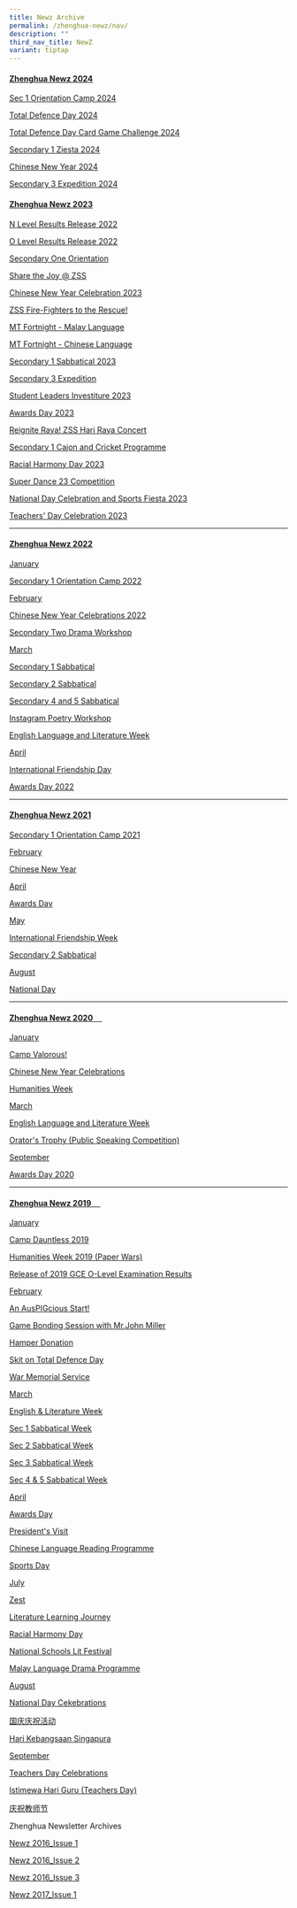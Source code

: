 ```yaml
---
title: Newz Archive
permalink: /zhenghua-newz/nav/
description: ""
third_nav_title: NewZ
variant: tiptap
---
```

<h4><strong><u>Zhenghua Newz 2024</u></strong></h4>
<p><a href="/sec1orientation2024/" rel="noopener nofollow" target="_blank">Sec 1 Orientation Camp 2024</a>
</p>
<p><a href="/td2024/" rel="noopener nofollow" target="_blank">Total Defence Day 2024</a>
</p>
<p><a href="/td2024card/" rel="noopener nofollow" target="_blank">Total Defence Day Card Game Challenge 2024</a>
</p>
<p><a href="/secondary-1-ziesta-2024/" rel="noopener nofollow" target="_blank">Secondary 1 Ziesta 2024</a>
</p>
<p><a href="/chinese-new-year-2024/" rel="noopener nofollow" target="_blank">Chinese New Year 2024</a>
</p>
<p><a href="/sec-3-expedition-2024/" rel="noopener nofollow" target="_blank">Secondary 3 Expedition 2024</a>
</p>
<h4><strong><u>Zhenghua Newz 2023</u></strong></h4>
<p><a href="https://www.zhenghuasec.moe.edu.sg/achievements/Academic-Achievements/2022-N-Level-Examination-Results/" rel="noopener noreferrer nofollow" target="_blank">N Level Results Release 2022</a>
</p>
<p><a href="https://www.zhenghuasec.moe.edu.sg/achievements/academic-achievements/2022olevel/" rel="noopener noreferrer nofollow" target="_blank">O Level Results Release 2022</a>
</p>
<p><a href="https://www.zhenghuasec.moe.edu.sg/CampFearless2023/" rel="noopener noreferrer nofollow" target="_blank">Secondary One Orientation</a>
</p>
<p><a href="https://www.zhenghuasec.moe.edu.sg/sharethejoyzss/" rel="noopener noreferrer nofollow" target="_blank">Share the Joy @ ZSS</a>
</p>
<p><a href="https://www.zhenghuasec.moe.edu.sg/cny2023/" rel="noopener noreferrer nofollow" target="_blank">Chinese New Year Celebration 2023</a>
</p>
<p><a href="https://www.zhenghuasec.moe.edu.sg/totaldefence2023/" rel="noopener noreferrer nofollow" target="_blank">ZSS Fire-Fighters to the Rescue!</a>
</p>
<p><a href="https://www.zhenghuasec.moe.edu.sg/mtfortnightml2023/" rel="noopener noreferrer nofollow" target="_blank">MT Fortnight - Malay Language</a>
</p>
<p><a href="https://www.zhenghuasec.moe.edu.sg/mtfortnightcl2023/" rel="noopener noreferrer nofollow" target="_blank">MT Fortnight - Chinese Language</a>
</p>
<p><a href="https://www.zhenghuasec.moe.edu.sg/zhenghua-newz/nav/sec-1-sab/" rel="noopener noreferrer nofollow" target="_blank">Secondary 1 Sabbatical 2023</a>
</p>
<p><a href="https://www.zhenghuasec.moe.edu.sg/sec3expedition2023/" rel="noopener noreferrer nofollow" target="_blank">Secondary 3 Expedition</a>
</p>
<p><a href="https://www.zhenghuasec.moe.edu.sg/slinvest2023/" rel="noopener noreferrer nofollow" target="_blank">Student Leaders Investiture 2023</a>
</p>
<p><a href="https://www.zhenghuasec.moe.edu.sg/awardsday2023/" rel="noopener noreferrer nofollow" target="_blank">Awards Day 2023</a>
</p>
<p><a href="https://www.zhenghuasec.moe.edu.sg/hariraya2023/" rel="noopener noreferrer nofollow" target="_blank">Reignite Raya! ZSS Hari Raya Concert</a>
</p>
<p><a href="https://www.zhenghuasec.moe.edu.sg/ziesta2023/" rel="noopener noreferrer nofollow" target="_blank">Secondary 1 Cajon and Cricket Programme</a>
</p>
<p><a href="https://www.zhenghuasec.moe.edu.sg/rhd2023/" rel="noopener noreferrer nofollow" target="_blank">Racial Harmony Day 2023</a>
</p>
<p><a href="https://www.zhenghuasec.moe.edu.sg/s23dance23/" rel="noopener noreferrer nofollow" target="_blank">Super Dance 23 Competition</a>
</p>
<p><a href="https://www.zhenghuasec.moe.edu.sg/nationaldaycelebration2023/" rel="noopener noreferrer nofollow" target="_blank">National Day Celebration and Sports Fiesta 2023</a>
</p>
<p><a href="https://www.zhenghuasec.moe.edu.sg/teachersday2023/" rel="noopener noreferrer nofollow" target="_blank">Teachers' Day Celebration 2023</a>
</p>
<hr>
<h4><strong><u>Zhenghua Newz 2022</u></strong></h4>
<p><u>January</u>
</p>
<p><a href="/zhenghua-newz/nav/Secondary-One-Orientation-Camp-2022/" rel="noopener noreferrer nofollow" target="_blank">Secondary 1 Orientation Camp 2022</a>
</p>
<p><u>February</u>
</p>
<p><a href="/zhenghua-newz/nav/cny-2022/" rel="noopener noreferrer nofollow" target="_blank">Chinese New Year Celebrations 2022</a>
</p>
<p><a href="/zhenghua-newz/nav/sec-2-drama-workshop" rel="noopener noreferrer nofollow" target="_blank">Secondary Two Drama Workshop</a>
</p>
<p><u>March</u>
</p>
<p><a href="/zhenghua-newz/nav/sec-1-sab" rel="noopener noreferrer nofollow" target="_blank">Secondary 1 Sabbatical</a>
</p>
<p><a href="/zhenghua-newz/nav/sec-2-sab" rel="noopener noreferrer nofollow" target="_blank">Secondary 2 Sabbatical</a>
</p>
<p><a href="/zhenghua-newz/nav/sec-4-and-5-sab" rel="noopener noreferrer nofollow" target="_blank">Secondary 4 and 5 Sabbatical</a>
</p>
<p><a href="/zhenghua-newz/nav/insta-poetry-workshop" rel="noopener noreferrer nofollow" target="_blank">Instagram Poetry Workshop</a>
</p>
<p><a href="/zhenghua-newz/nav/eng-lang-and-lit-week" rel="noopener noreferrer nofollow" target="_blank">English Language and Literature Week</a>
</p>
<p><u>April</u>
</p>
<p><a href="/zhenghua-newz/nav/internationa-friendship-day" rel="noopener noreferrer nofollow" target="_blank">International Friendship Day</a>
</p>
<p><a href="/zhenghua-newz/nav/awards-day-2022" rel="noopener noreferrer nofollow" target="_blank">Awards Day 2022</a>
</p>
<hr>
<h4><strong><u>Zhenghua Newz 2021</u></strong></h4>
<p><a href="/zhenghua-newz/nav/sec-1-orientation-camp-2021" rel="noopener noreferrer nofollow" target="_blank">Secondary 1 Orientation Camp 2021</a>
</p>
<p><u>February</u>
</p>
<p><a href="/zhenghua-newz/nav/cny-2021-" rel="noopener noreferrer nofollow" target="_blank">Chinese New Year</a>
</p>
<p><u>April</u>
</p>
<p><a href="/zhenghua-newz/nav/awards-day-2021" rel="noopener noreferrer nofollow" target="_blank">Awards Day</a>
</p>
<p><u>May</u>
</p>
<p><a href="/zhenghua-newz/nav/international-friendship-week" rel="noopener noreferrer nofollow" target="_blank">International Friendship Week</a>
</p>
<p><a href="/zhenghua-newz/nav/sec-2-sab-2021" rel="noopener noreferrer nofollow" target="_blank">Secondary 2 Sabbatical</a>
</p>
<p><u>August</u>
</p>
<p><a href="/zhenghua-newz/nav/national-day" rel="noopener noreferrer nofollow" target="_blank">National Day</a>
</p>
<hr>
<h4><u>Zhenghua Newz 2020 &nbsp;&nbsp;&nbsp;&nbsp;</u></h4>
<p><u>January</u>
</p>
<p><a href="/zhenghua-newz/nav/camp-valorous" rel="noopener noreferrer nofollow" target="_blank">Camp Valorous!</a>
</p>
<p><a href="/zhenghua-newz/nav/cny-2020" rel="noopener noreferrer nofollow" target="_blank">Chinese New Year Celebrations</a>
</p>
<p><a href="/zhenghua-newz/nav/humanities-week" rel="noopener noreferrer nofollow" target="_blank">Humanities Week</a>
</p>
<p><u>March</u>
</p>
<p><a href="/zhenghua-newz/nav/english-language-and-literature-week" rel="noopener noreferrer nofollow" target="_blank">English Language and Literature Week</a>
</p>
<p><a href="/zhenghua-newz/nav/orator-trophy" rel="noopener noreferrer nofollow" target="_blank">Orator's Trophy (Public Speaking Competition)</a>
</p>
<p><u>September</u>
</p>
<p><a href="/zhenghua-newz/nav/awards-day-2020" rel="noopener noreferrer nofollow" target="_blank">Awards Day 2020</a>
</p>
<hr>
<h4><strong><u>Zhenghua Newz 2019 &nbsp;&nbsp;&nbsp;&nbsp;</u></strong></h4>
<p><u>January</u>
</p>
<p><a href="/zhenghua-newz/nav/camp-dauntless-2019" rel="noopener noreferrer nofollow" target="_blank">Camp Dauntless 2019</a>
</p>
<p><a href="/zhenghua-newz/nav/humanities-week-2019" rel="noopener noreferrer nofollow" target="_blank">Humanities Week 2019 (Paper Wars)</a>
</p>
<p><a href="/zhenghua-newz/nav/2019-o-level-result" rel="noopener noreferrer nofollow" target="_blank">Release of 2019 GCE O-Level Examination Results</a>
</p>
<p><u>February</u>
</p>
<p><a href="/zhenghua-newz/nav/auspigcious-start" rel="noopener noreferrer nofollow" target="_blank">An AusPIGcious Start!</a>
</p>
<p><a href="/zhenghua-newz/nav/game-bonding-session" rel="noopener noreferrer nofollow" target="_blank">Game Bonding Session with Mr.John Miller</a>
</p>
<p><a href="/zhenghua-newz/nav/hamper-donation" rel="noopener noreferrer nofollow" target="_blank">Hamper Donation</a>
</p>
<p><a href="/zhenghua-newz/nav/skit-on-total-defence-day" rel="noopener noreferrer nofollow" target="_blank">Skit on Total Defence Day</a>
</p>
<p><a href="/zhenghua-newz/nav/war-memorial-service" rel="noopener noreferrer nofollow" target="_blank">War Memorial Service</a>
</p>
<p><u>March</u>
</p>
<p><a href="/zhenghua-newz/nav/english-and-literature-week-2019" rel="noopener noreferrer nofollow" target="_blank">English &amp; Literature Week</a>
</p>
<p><a href="/zhenghua-newz/nav/sec-1-sab-2019" rel="noopener noreferrer nofollow" target="_blank">Sec 1 Sabbatical Week</a>
</p>
<p><a href="/zhenghua-newz/nav/sec-2-sab-2019" rel="noopener noreferrer nofollow" target="_blank">Sec 2 Sabbatical Week</a>
</p>
<p><a href="/zhenghua-newz/nav/sec-3-sab-2019" rel="noopener noreferrer nofollow" target="_blank">Sec 3 Sabbatical Week</a>
</p>
<p><a href="/zhenghua-newz/nav/sec-4-and-5-sab-2019" rel="noopener noreferrer nofollow" target="_blank">Sec 4 &amp; 5 Sabbatical Week</a>
</p>
<p><u>April</u>
</p>
<p><a href="/zhenghua-newz/nav/awards-day-2019" rel="noopener noreferrer nofollow" target="_blank">Awards Day</a>
</p>
<p><a href="/zhenghua-newz/nav/president-visit" rel="noopener noreferrer nofollow" target="_blank">President's Visit</a>
</p>
<p><a href="/zhenghua-newz/nav/chinese-language-reading-programme" rel="noopener noreferrer nofollow" target="_blank">Chinese Language Reading Programme</a>
</p>
<p><a href="/zhenghua-newz/nav/sports-day" rel="noopener noreferrer nofollow" target="_blank">Sports Day</a>
</p>
<p><u>July</u>
</p>
<p><a href="/zhenghua-newz/nav/zest" rel="noopener noreferrer nofollow" target="_blank">Zest</a>
</p>
<p><a href="/zhenghua-newz/nav/literature-learning-journey" rel="noopener noreferrer nofollow" target="_blank">Literature Learning Journey</a>
</p>
<p><a href="/zhenghua-newz/nav/racial-harmony-day" rel="noopener noreferrer nofollow" target="_blank">Racial Harmony Day</a>
</p>
<p><a href="/zhenghua-newz/nav/national-school-lit-festival" rel="noopener noreferrer nofollow" target="_blank">National Schools Lit Festival</a>
</p>
<p><a href="/zhenghua-newz/nav/malay-language-drama-programme-2019" rel="noopener noreferrer nofollow" target="_blank">Malay Language Drama Programme</a>
</p>
<p><u>August</u>
</p>
<p><a href="/zhenghua-newz/nav/ndp-celeb-2019" rel="noopener noreferrer nofollow" target="_blank">National Day Cekebrations</a>
</p>
<p><a href="/zhenghua-newz/nav/ndp-chi" rel="noopener noreferrer nofollow" target="_blank">国庆庆祝活动</a>
</p>
<p><a href="/zhenghua-newz/nav/ndp-malay" rel="noopener noreferrer nofollow" target="_blank">Hari Kebangsaan Singapura</a>
</p>
<p><u>September</u>
</p>
<p><a href="/zhenghua-newz/nav/teachers-day-celeb" rel="noopener noreferrer nofollow" target="_blank">Teachers Day Celebrations</a>
</p>
<p><a href="/zhenghua-newz/nav/istimewa-hari-guru" rel="noopener noreferrer nofollow" target="_blank">Istimewa Hari Guru (Teachers Day)</a>
</p>
<p><a href="/zhenghua-newz/nav/jiao-shi-jie" rel="noopener noreferrer nofollow" target="_blank">庆祝教师节</a>
</p>
<p></p>
<p>Zhenghua Newsletter Archives &nbsp;&nbsp;&nbsp;&nbsp;</p>
<p><a href="/files/NewzIssue1.pdf" rel="noopener noreferrer nofollow" target="_blank">Newz 2016_Issue 1</a>
</p>
<p><a href="/files/newzissue2resized2016.pdf" rel="noopener noreferrer nofollow" target="_blank">Newz 2016_Issue 2</a>
</p>
<p><a href="/files/NewZ%202016_Issue%203.pdf" rel="noopener noreferrer nofollow" target="_blank">Newz 2016_Issue 3</a>
</p>
<p><a href="/files/NewZ%202017_Issue%201.pdf" rel="noopener noreferrer nofollow" target="_blank">Newz 2017_Issue 1</a>
</p>
<p></p>
<p></p>